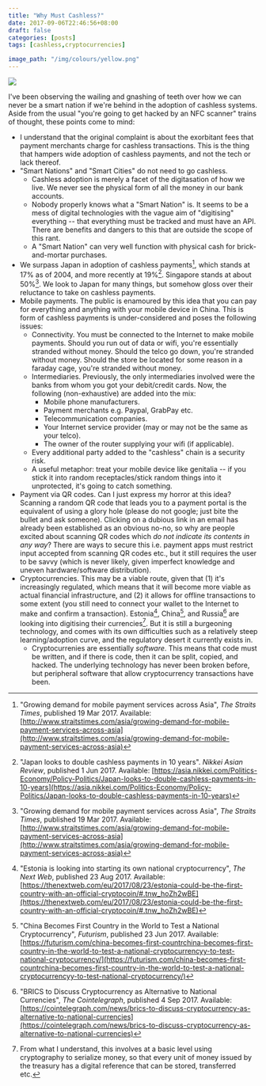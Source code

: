 ```yaml
---
title: "Why Must Cashless?"
date: 2017-09-06T22:46:56+08:00
draft: false
categories: [posts]
tags: [cashless,cryptocurrencies]

image_path: "/img/colours/yellow.png"
---
```

![](/img/colours/yellow.png)



I've been observing the wailing and gnashing of teeth over how we can never be a smart nation if we're behind in the adoption of cashless systems. Aside from the usual "you're going to get hacked by an NFC scanner" trains of thought, these points come to mind:

- I understand that the original complaint is about the exorbitant fees that payment merchants charge for cashless transactions. This is the thing that hampers wide adoption of cashless payments, and not the tech or lack thereof.
- "Smart Nations" and "Smart Cities" do not need to go cashless.
  - Cashless adoption is merely a facet of the digitasation of how we live. We never see the physical form of all the money in our bank accounts.
  - Nobody properly knows what a "Smart Nation" is. It seems to be a mess of digital technologies with the vague aim of "digitising" everything -- that everything must be tracked and must have an API. There are benefits and dangers to this that are outside the scope of this rant.
  - A "Smart Nation" can very well function with physical cash for brick-and-mortar purchases.
- We surpass Japan in adoption of cashless payments[^1], which stands at 17% as of 2004, and more recently at 19%[^2]. Singapore stands at about 50%[^1]. We look to Japan for many things, but somehow gloss over their reluctance to take on cashless payments.
- Mobile payments. The public is enamoured by this idea that you can pay for everything and anything with your mobile device in China. This is form of cashless payments is under-considered and poses the following issues:
  - Connectivity. You must be connected to the Internet to make mobile payments. Should you run out of data or wifi, you're essentially stranded without money. Should the telco go down, you're stranded without money. Should the store be located for some reason in a faraday cage, you're stranded without money.
  - Intermediaries. Previously, the only intermediaries involved were the banks from whom you got your debit/credit cards. Now, the following (non-exhaustive) are added into the mix:
      - Mobile phone manufacturers.
      - Payment merchants e.g. Paypal, GrabPay etc.
      - Telecommunication companies.
      - Your Internet service provider (may or may not be the same as your telco).
      - The owner of the router supplying your wifi (if applicable).
  - Every additional party added to the "cashless" chain is a security risk.
  - A useful metaphor: treat your mobile device like genitalia -- if you stick it into random receptacles/stick random things into it unprotected, it's going to catch something.
- Payment via QR codes. Can I just express my horror at this idea? Scanning a random QR code that leads you to a payment portal is the equivalent of using a glory hole (please do not google; just bite the bullet and ask someone). Clicking on a dubious link in an email has already been established as an obvious no-no, so why are people excited about scanning QR codes which _do not indicate its contents in any way_? There are ways to secure this i.e. payment apps must restrict input accepted from scanning QR codes etc., but it still requires the user to be savvy (which is never likely, given imperfect knowledge and uneven hardware/software distribution).
- Cryptocurrencies. This may be a viable route, given that (1) it's increasingly regulated, which means that it will become more viable as actual financial infrastructure, and (2) it allows for offline transactions to some extent (you still need to connect your wallet to the Internet to make and confirm a transaction). Estonia[^3], China[^4], and Russia[^5] are looking into digitising their currencies[^6]. But it is still a burgeoning technology, and comes with its own difficulties such as a relatively steep learning/adoption curve, and the regulatory desert it currently exists in.
  - Cryptocurrenies are essentially _software_. This means that code must be written, and if there is code, then it can be split, copied, and hacked. The underlying technology has never been broken before, but peripheral software that allow cryptocurrency transactions have been.

[^1]:"Growing demand for mobile payment services across Asia", _The Straits Times_, published 19 Mar 2017. Available: [http://www.straitstimes.com/asia/growing-demand-for-mobile-payment-services-across-asia](http://www.straitstimes.com/asia/growing-demand-for-mobile-payment-services-across-asia)
[^2]:"Japan looks to double cashless payments in 10 years". _Nikkei Asian Review_, published 1 Jun 2017. Available: [https://asia.nikkei.com/Politics-Economy/Policy-Politics/Japan-looks-to-double-cashless-payments-in-10-years](https://asia.nikkei.com/Politics-Economy/Policy-Politics/Japan-looks-to-double-cashless-payments-in-10-years)
[^3]:"Estonia is looking into starting its own national cryptocurrency", _The Next Web_, published 23 Aug 2017. Available: [https://thenextweb.com/eu/2017/08/23/estonia-could-be-the-first-country-with-an-official-cryptocoin/#.tnw_hoZh2wBE](https://thenextweb.com/eu/2017/08/23/estonia-could-be-the-first-country-with-an-official-cryptocoin/#.tnw_hoZh2wBE)
[^4]:"China Becomes First Country in the World to Test a National Cryptocurrency", _Futurism_, published 23 Jun 2017. Available: [https://futurism.com/china-becomes-first-countrchina-becomes-first-country-in-the-world-to-test-a-national-cryptocurrencyy-to-test-national-cryptocurrency/](https://futurism.com/china-becomes-first-countrchina-becomes-first-country-in-the-world-to-test-a-national-cryptocurrencyy-to-test-national-cryptocurrency/)
[^5]:"BRICS to Discuss Cryptocurrency as Alternative to National Currencies", _The Cointelegraph_, published 4 Sep 2017. Available: [https://cointelegraph.com/news/brics-to-discuss-cryptocurrency-as-alternative-to-national-currencies](https://cointelegraph.com/news/brics-to-discuss-cryptocurrency-as-alternative-to-national-currencies)
[^6]: From what I understand, this involves at a basic level using cryptography to serialize money, so that every unit of money issued by the treasury has a digital reference that can be stored, transferred etc.
